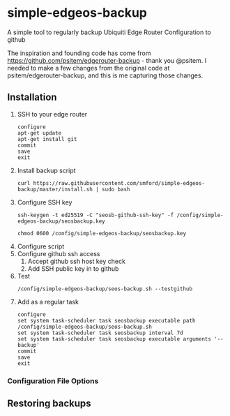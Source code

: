 # simple-edgeos-backup

A simple tool to regularly backup Ubiquiti Edge Router Configuration to github

The inspiration and founding code has come from https://github.com/psitem/edgerouter-backup - thank you @psitem.  I needed to make a few changes from the original code at psitem/edgerouter-backup, and this is me capturing those changes.


## Installation

1. SSH to your edge router
    ```
    configure
    apt-get update
    apt-get install git
    commit
    save
    exit
    ```
1. Install backup script
    ```
    curl https://raw.githubusercontent.com/smford/simple-edgeos-backup/master/install.sh | sudo bash
    ```
1. Configure SSH key
    ```
    ssh-keygen -t ed25519 -C "seosb-github-ssh-key" -f /config/simple-edgeos-backup/seosbackup.key
    ```
    ```
    chmod 0600 /config/simple-edgeos-backup/seosbackup.key
    ```
1. Configure script
1. Configure github ssh access
   1. Accept github ssh host key check
   1. Add SSH public key in to github
1. Test
    ```
    /config/simple-edgeos-backup/seos-backup.sh --testgithub
    ```
1. Add as a regular task
    ```
    configure
    set system task-scheduler task seosbackup executable path /config/simple-edgeos-backup/seos-backup.sh
    set system task-scheduler task seosbackup interval 7d
    set system task-scheduler task seosbackup executable arguments '--backup'
    commit
    save
    exit
    ```

### Configuration File Options

## Restoring backups
